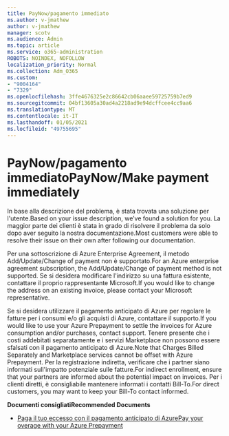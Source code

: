 ```yaml
---
title: PayNow/pagamento immediato
ms.author: v-jmathew
author: v-jmathew
manager: scotv
ms.audience: Admin
ms.topic: article
ms.service: o365-administration
ROBOTS: NOINDEX, NOFOLLOW
localization_priority: Normal
ms.collection: Adm_O365
ms.custom:
- "9004164"
- "7329"
ms.openlocfilehash: 3ffe4676325e2c86642cb06aaee59725759b7ed9
ms.sourcegitcommit: 04bf13605a30ad4a2218ad9e94dcffcee4cc9aa6
ms.translationtype: MT
ms.contentlocale: it-IT
ms.lasthandoff: 01/05/2021
ms.locfileid: "49755695"
---
```

# <a name="paynowmake-payment-immediately"></a><span data-ttu-id="9b4ac-102">PayNow/pagamento immediato</span><span class="sxs-lookup"><span data-stu-id="9b4ac-102">PayNow/Make payment immediately</span></span>

<span data-ttu-id="9b4ac-103">In base alla descrizione del problema, è stata trovata una soluzione per l'utente.</span><span class="sxs-lookup"><span data-stu-id="9b4ac-103">Based on your issue description, we’ve found a solution for you.</span></span> <span data-ttu-id="9b4ac-104">La maggior parte dei clienti è stata in grado di risolvere il problema da solo dopo aver seguito la nostra documentazione.</span><span class="sxs-lookup"><span data-stu-id="9b4ac-104">Most customers were able to resolve their issue on their own after following our documentation.</span></span>

<span data-ttu-id="9b4ac-105">Per una sottoscrizione di Azure Enterprise Agreement, il metodo Add/Update/Change of payment non è supportato.</span><span class="sxs-lookup"><span data-stu-id="9b4ac-105">For an Azure enterprise agreement subscription, the Add/Update/Change of payment method is not supported.</span></span> <span data-ttu-id="9b4ac-106">Se si desidera modificare l'indirizzo su una fattura esistente, contattare il proprio rappresentante Microsoft.</span><span class="sxs-lookup"><span data-stu-id="9b4ac-106">If you would like to change the address on an existing invoice, please contact your Microsoft representative.</span></span>

<span data-ttu-id="9b4ac-107">Se si desidera utilizzare il pagamento anticipato di Azure per regolare le fatture per i consumi e/o gli acquisti di Azure, contattare il supporto.</span><span class="sxs-lookup"><span data-stu-id="9b4ac-107">If you would like to use your Azure Prepayment to settle the invoices for Azure consumption and/or purchases, contact support.</span></span> <span data-ttu-id="9b4ac-108">Tenere presente che i costi addebitati separatamente e i servizi Marketplace non possono essere sfalsati con il pagamento anticipato di Azure.</span><span class="sxs-lookup"><span data-stu-id="9b4ac-108">Note that Charges Billed Separately and Marketplace services cannot be offset with Azure Prepayment.</span></span> <span data-ttu-id="9b4ac-109">Per la registrazione indiretta, verificare che i partner siano informati sull'impatto potenziale sulle fatture.</span><span class="sxs-lookup"><span data-stu-id="9b4ac-109">For indirect enrollment, ensure that your partners are informed about the potential impact on invoices.</span></span> <span data-ttu-id="9b4ac-110">Per i clienti diretti, è consigliabile mantenere informati i contatti Bill-To.</span><span class="sxs-lookup"><span data-stu-id="9b4ac-110">For direct customers, you may want to keep your Bill-To contact informed.</span></span>

<span data-ttu-id="9b4ac-111">**Documenti consigliati**</span><span class="sxs-lookup"><span data-stu-id="9b4ac-111">**Recommended Documents**</span></span>

- [<span data-ttu-id="9b4ac-112">Paga il tuo eccesso con il pagamento anticipato di Azure</span><span class="sxs-lookup"><span data-stu-id="9b4ac-112">Pay your overage with your Azure Prepayment</span></span>](https://docs.microsoft.com/azure/cost-management-billing/manage/ea-portal-enrollment-invoices#pay-your-overage-with-your-azure-prepayment)

